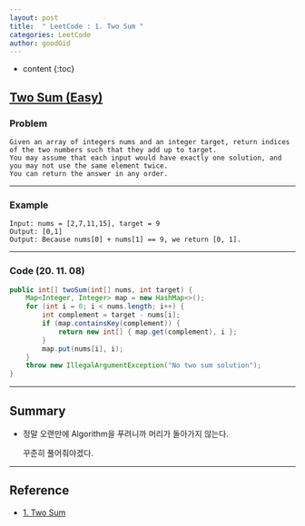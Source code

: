 ```yaml
---
layout: post
title:  " LeetCode : 1. Two Sum "
categories: LeetCode
author: goodGid
---
```

* content
{:toc}

## [Two Sum (Easy)](https://leetcode.com/problems/two-sum/)

### Problem

```
Given an array of integers nums and an integer target, return indices of the two numbers such that they add up to target.
You may assume that each input would have exactly one solution, and you may not use the same element twice.
You can return the answer in any order.
```
 
---

### Example

```
Input: nums = [2,7,11,15], target = 9
Output: [0,1]
Output: Because nums[0] + nums[1] == 9, we return [0, 1].
```

---

### Code (20. 11. 08)

``` java
public int[] twoSum(int[] nums, int target) {
    Map<Integer, Integer> map = new HashMap<>();
    for (int i = 0; i < nums.length; i++) {
        int complement = target - nums[i];
        if (map.containsKey(complement)) {
            return new int[] { map.get(complement), i };
        }
        map.put(nums[i], i);
    }
    throw new IllegalArgumentException("No two sum solution");
}
```

---

## Summary

* 정말 오랜만에 Algorithm을 푸려니까 머리가 돌아가지 않는다.

  꾸준히 풀어줘야겠다.

---

## Reference

* [1. Two Sum](https://leetcode.com/problems/two-sum/)